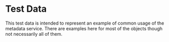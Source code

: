 # Test Data

This test data is intended to represent an example of common usage of
the metadata service. There are examples here for most of the objects
though not necessarily all of them.
